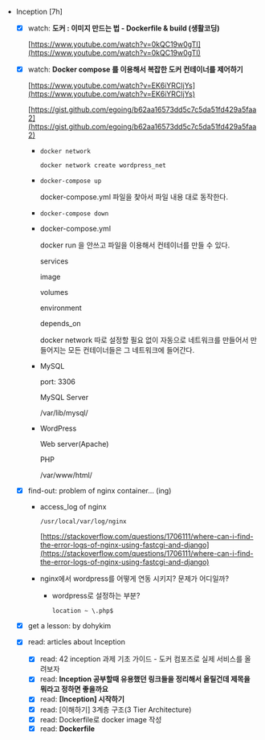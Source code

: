 - Inception [7h]
    - [x]  watch: ****도커 : 이미지 만드는 법 - Dockerfile & build (생활코딩)****
        
        [https://www.youtube.com/watch?v=0kQC19w0gTI](https://www.youtube.com/watch?v=0kQC19w0gTI)
        
    - [x]  watch: ****Docker compose 를 이용해서 복잡한 도커 컨테이너를 제어하기****
        
        [https://www.youtube.com/watch?v=EK6iYRCIjYs](https://www.youtube.com/watch?v=EK6iYRCIjYs)
        
        [https://gist.github.com/egoing/b62aa16573dd5c7c5da51fd429a5faa2](https://gist.github.com/egoing/b62aa16573dd5c7c5da51fd429a5faa2)
        
        - `docker network`
            
            `docker network create wordpress_net`
            
        - `docker-compose up`
            
            docker-compose.yml 파일을 찾아서 파일 내용 대로 동작한다.
            
        - `docker-compose down`
        - docker-compose.yml
            
            docker run 을 안쓰고 파일을 이용해서 컨테이너를 만들 수 있다.
            
            services
            
            image
            
            volumes
            
            environment
            
            depends_on
            
            docker network 따로 설정할 필요 없이 자동으로 네트워크를 만들어서 만들어지는 모든 컨테이너들은 그 네트워크에 들어간다.
            
        - MySQL
            
            port: 3306
            
            MySQL Server
            
            /var/lib/mysql/
            
        - WordPress
            
            Web server(Apache)
            
            PHP
            
            /var/www/html/
            
    - [x]  find-out: problem of nginx container… (ing)
        - access_log of nginx
            
            `/usr/local/var/log/nginx`
            
            [https://stackoverflow.com/questions/1706111/where-can-i-find-the-error-logs-of-nginx-using-fastcgi-and-django](https://stackoverflow.com/questions/1706111/where-can-i-find-the-error-logs-of-nginx-using-fastcgi-and-django)
            
        - nginx에서 wordpress를 어떻게 연동 시키지? 문제가 어디일까?
            - wordpress로 설정하는 부분?
                
                `location ~ \.php$`
                
    - [x]  get a lesson: by dohykim
    - [x]  read: articles about Inception
        - [x]  read: 42 inception 과제 기초 가이드 - 도커 컴포즈로 실제 서비스를 올려보자
        - [x]  read: ****Inception 공부할때 유용했던 링크들을 정리해서 올릴건데 제목을 뭐라고 정하면 좋을까요****
        - [x]  read: ****[Inception] 시작하기****
        - [x]  read: [이해하기] 3계층 구조(3 Tier Architecture)
        - [x]  read: Dockerfile로 docker image 작성
        - [x]  read: **Dockerfile**
